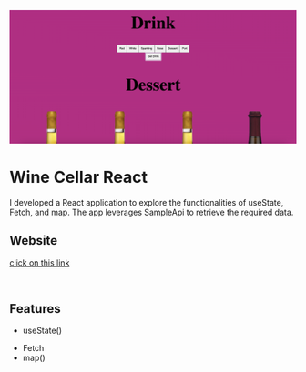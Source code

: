 [![screenshot](./public/images/readme.png)](https://wine-cellar-react-me.web.app/)
#  Wine Cellar React

I developed a React application to explore the functionalities of useState, Fetch, and map. The app leverages SampleApi to retrieve the required data.
## Website
[click on this link]()

<br>

## Features
* useState()
- Fetch
- map()
